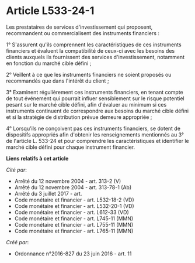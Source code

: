# Article L533-24-1

Les prestataires de services d'investissement qui proposent, recommandent ou commercialisent des instruments financiers : 

1° S'assurent qu'ils comprennent les caractéristiques de ces instruments financiers et évaluent la compatibilité de ceux-ci
avec les besoins des clients auxquels ils fournissent des services d'investissement, notamment en fonction du marché cible
défini ; 

2° Veillent à ce que les instruments financiers ne soient proposés ou recommandés que dans l'intérêt du client ; 

3° Examinent régulièrement ces instruments financiers, en tenant compte de tout événement qui pourrait influer sensiblement
sur le risque potentiel pesant sur le marché cible défini, afin d'évaluer au minimum si ces instruments continuent de
correspondre aux besoins du marché cible défini et si la stratégie de distribution prévue demeure appropriée ; 

4° Lorsqu'ils ne conçoivent pas ces instruments financiers, se dotent de dispositifs appropriés afin d'obtenir les
renseignements mentionnés au 3° de l'article L. 533-24 et pour comprendre les caractéristiques et identifier le marché cible
défini pour chaque instrument financier.

**Liens relatifs à cet article**

_Cité par_:

  - Arrêté du 12 novembre 2004 - art. 313-2 (V)
  - Arrêté du 12 novembre 2004 - art. 313-78-1 (Ab)
  - Arrêté du 3 juillet 2017 - art.
  - Code monétaire et financier - art. L532-18-2 (VD)
  - Code monétaire et financier - art. L532-20-1 (VD)
  - Code monétaire et financier - art. L612-33 (VD)
  - Code monétaire et financier - art. L745-11 (MMN)
  - Code monétaire et financier - art. L755-11 (MMN)
  - Code monétaire et financier - art. L765-11 (MMN)

_Créé par_:

  - Ordonnance n°2016-827 du 23 juin 2016 - art. 11
